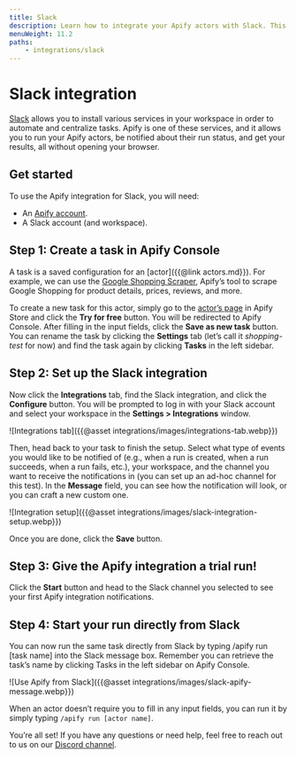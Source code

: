 ```yaml
---
title: Slack
description: Learn how to integrate your Apify actors with Slack. This article guides you from installation through to automating your whole workflow in Slack.
menuWeight: 11.2
paths:
    - integrations/slack
---
```


# Slack integration

[Slack](https://slack.com/) allows you to install various services in your workspace in order to automate and centralize tasks. Apify is one of these services, and it allows you to run your Apify actors, be notified about their run status, and get your results, all without opening your browser.

## Get started

To use the Apify integration for Slack, you will need:

- An [Apify account](https://console.apify.com/).
- A Slack account (and workspace).

## [](#step-one) Step 1: Create a task in Apify Console

A task is a saved configuration for an [actor]({{@link actors.md}}). For example, we can use the [Google Shopping Scraper](https://console.apify.com/actors/aLTexEuCetoJNL9bL), Apify’s tool to scrape Google Shopping for product details, prices, reviews, and more.

To create a new task for this actor, simply go to the [actor’s page](https://apify.com/emastra/google-shopping-scraper) in Apify Store and click the **Try for free** button. You will be redirected to Apify Console. After filling in the input fields, click the **Save as new task** button. You can rename the task by clicking the **Settings** tab (let’s call it *shopping-test* for now) and find the task again by clicking **Tasks** in the left sidebar.

## [](#step-two) Step 2: Set up the Slack integration

Now click the **Integrations** tab, find the Slack integration, and click the **Configure** button. You will be prompted to log in with your Slack account and select your workspace in the **Settings > Integrations** window.

![Integrations tab]({{@asset integrations/images/integrations-tab.webp}})

Then, head back to your task to finish the setup. Select what type of events you would like to be notified of (e.g., when a run is created, when a run succeeds, when a run fails, etc.), your workspace, and the channel you want to receive the notifications in (you can set up an ad-hoc channel for this test). In the **Message** field, you can see how the notification will look, or you can craft a new custom one.

![Integration setup]({{@asset integrations/images/slack-integration-setup.webp}})

Once you are done, click the **Save** button.

## [](#step-three) Step 3: Give the Apify integration a trial run!

Click the **Start** button and head to the Slack channel you selected to see your first Apify integration notifications.

## Step 4: Start your run directly from Slack

You can now run the same task directly from Slack by typing /apify run [task name] into the Slack message box. Remember you can retrieve the task’s name by clicking Tasks in the left sidebar on Apify Console.

![Use Apify from Slack]({{@asset integrations/images/slack-apify-message.webp}})

When an actor doesn’t require you to fill in any input fields, you can run it by simply typing `/apify run [actor name]`.

You’re all set! If you have any questions or need help, feel free to reach out to us on our [Discord channel](https://discord.com/invite/jyEM2PRvMU).
